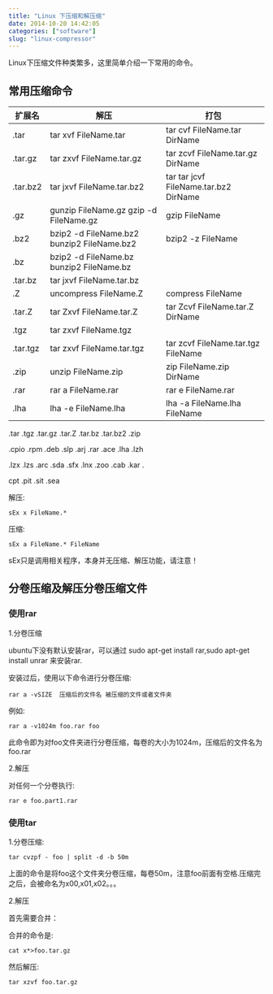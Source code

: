 ```yaml
---
title: "Linux 下压缩和解压缩"
date: 2014-10-20 14:42:05
categories: ["software"]
slug: "linux-compressor"
---
```




Linux下压缩文件种类繁多，这里简单介绍一下常用的命令。

常用压缩命令
------------

  扩展名             |解压                                          |打包
  ------------------ |--------------------------------------------- |-----------------------------------------------------------------
  .tar               |tar xvf FileName.tar                          |tar cvf FileName.tar DirName
  .tar.gz            |tar zxvf FileName.tar.gz                      |tar zcvf FileName.tar.gz DirName
  .tar.bz2           |tar jxvf FileName.tar.bz2                     |tar tar jcvf FileName.tar.bz2 DirName
  .gz                |gunzip FileName.gz gzip -d FileName.gz        |gzip FileName
  .bz2               |bzip2 -d FileName.bz2 bunzip2 FileName.bz2    |bzip2 -z FileName
  .bz                |bzip2 -d FileName.bz bunzip2 FileName.bz      |
  .tar.bz            |tar jxvf FileName.tar.bz                      |
  .Z                 |uncompress FileName.Z                         |compress FileName
  .tar.Z             |tar Zxvf FileName.tar.Z                       |tar Zcvf FileName.tar.Z DirName
  .tgz               |tar zxvf FileName.tgz                         |
  .tar.tgz           |tar zxvf FileName.tar.tgz                     |tar zcvf FileName.tar.tgz FileName
  .zip               |unzip FileName.zip                            |zip FileName.zip DirName
  .rar               |rar a FileName.rar                            |rar e FileName.rar
  .lha               |lha -e FileName.lha                           |lha -a FileName.lha FileName


.tar .tgz .tar.gz .tar.Z .tar.bz .tar.bz2 .zip

.cpio .rpm .deb .slp .arj .rar .ace .lha .lzh

.lzx .lzs .arc .sda .sfx .lnx .zoo .cab .kar .

cpt .pit .sit .sea

解压:

    sEx x FileName.*

压缩:

    sEx a FileName.* FileName

sEx只是调用相关程序，本身并无压缩、解压功能，请注意！

分卷压缩及解压分卷压缩文件
--------------------------

### 使用rar

1.分卷压缩

ubuntu下没有默认安装rar，可以通过 sudo apt-get install rar,sudo apt-get
install unrar 来安装rar.

安装过后，使用以下命令进行分卷压缩:

    rar a -vSIZE  压缩后的文件名 被压缩的文件或者文件夹

例如:

    rar a -v1024m foo.rar foo

此命令即为对foo文件夹进行分卷压缩，每卷的大小为1024m，压缩后的文件名为foo.rar

2.解压

对任何一个分卷执行:

    rar e foo.part1.rar

### 使用tar

1.分卷压缩:

    tar cvzpf - foo | split -d -b 50m

上面的命令是将foo这个文件夹分卷压缩，每卷50m，注意foo前面有空格.压缩完之后，会被命名为x00,x01,x02。。。

2.解压

首先需要合并：

合并的命令是:

    cat x*>foo.tar.gz

然后解压:

    tar xzvf foo.tar.gz
